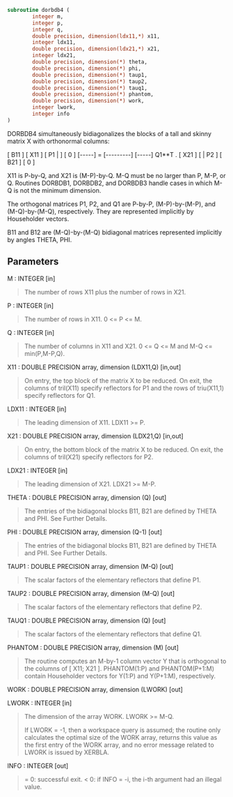 ```fortran
subroutine dorbdb4 (
        integer m,
        integer p,
        integer q,
        double precision, dimension(ldx11,*) x11,
        integer ldx11,
        double precision, dimension(ldx21,*) x21,
        integer ldx21,
        double precision, dimension(*) theta,
        double precision, dimension(*) phi,
        double precision, dimension(*) taup1,
        double precision, dimension(*) taup2,
        double precision, dimension(*) tauq1,
        double precision, dimension(*) phantom,
        double precision, dimension(*) work,
        integer lwork,
        integer info
)
```

DORBDB4 simultaneously bidiagonalizes the blocks of a tall and skinny
matrix X with orthonormal columns:

[ B11 ]
[ X11 ]   [ P1 |    ] [  0  ]
[-----] = [---------] [-----] Q1\*\*T .
[ X21 ]   [    | P2 ] [ B21 ]
[  0  ]

X11 is P-by-Q, and X21 is (M-P)-by-Q. M-Q must be no larger than P,
M-P, or Q. Routines DORBDB1, DORBDB2, and DORBDB3 handle cases in
which M-Q is not the minimum dimension.

The orthogonal matrices P1, P2, and Q1 are P-by-P, (M-P)-by-(M-P),
and (M-Q)-by-(M-Q), respectively. They are represented implicitly by
Householder vectors.

B11 and B12 are (M-Q)-by-(M-Q) bidiagonal matrices represented
implicitly by angles THETA, PHI.

## Parameters
M : INTEGER [in]
> The number of rows X11 plus the number of rows in X21.

P : INTEGER [in]
> The number of rows in X11. 0 <= P <= M.

Q : INTEGER [in]
> The number of columns in X11 and X21. 0 <= Q <= M and
> M-Q <= min(P,M-P,Q).

X11 : DOUBLE PRECISION array, dimension (LDX11,Q) [in,out]
> On entry, the top block of the matrix X to be reduced. On
> exit, the columns of tril(X11) specify reflectors for P1 and
> the rows of triu(X11,1) specify reflectors for Q1.

LDX11 : INTEGER [in]
> The leading dimension of X11. LDX11 >= P.

X21 : DOUBLE PRECISION array, dimension (LDX21,Q) [in,out]
> On entry, the bottom block of the matrix X to be reduced. On
> exit, the columns of tril(X21) specify reflectors for P2.

LDX21 : INTEGER [in]
> The leading dimension of X21. LDX21 >= M-P.

THETA : DOUBLE PRECISION array, dimension (Q) [out]
> The entries of the bidiagonal blocks B11, B21 are defined by
> THETA and PHI. See Further Details.

PHI : DOUBLE PRECISION array, dimension (Q-1) [out]
> The entries of the bidiagonal blocks B11, B21 are defined by
> THETA and PHI. See Further Details.

TAUP1 : DOUBLE PRECISION array, dimension (M-Q) [out]
> The scalar factors of the elementary reflectors that define
> P1.

TAUP2 : DOUBLE PRECISION array, dimension (M-Q) [out]
> The scalar factors of the elementary reflectors that define
> P2.

TAUQ1 : DOUBLE PRECISION array, dimension (Q) [out]
> The scalar factors of the elementary reflectors that define
> Q1.

PHANTOM : DOUBLE PRECISION array, dimension (M) [out]
> The routine computes an M-by-1 column vector Y that is
> orthogonal to the columns of [ X11; X21 ]. PHANTOM(1:P) and
> PHANTOM(P+1:M) contain Householder vectors for Y(1:P) and
> Y(P+1:M), respectively.

WORK : DOUBLE PRECISION array, dimension (LWORK) [out]

LWORK : INTEGER [in]
> The dimension of the array WORK. LWORK >= M-Q.
> 
> If LWORK = -1, then a workspace query is assumed; the routine
> only calculates the optimal size of the WORK array, returns
> this value as the first entry of the WORK array, and no error
> message related to LWORK is issued by XERBLA.

INFO : INTEGER [out]
> = 0:  successful exit.
> < 0:  if INFO = -i, the i-th argument had an illegal value.
